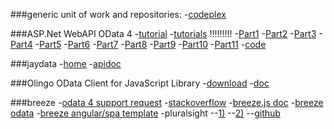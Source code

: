 ###generic unit of work and repositories:
-[codeplex](https://genericunitofworkandrepositories.codeplex.com/)

###ASP.Net WebAPI OData 4
-[tutorial](http://www.asp.net/web-api/overview/odata-support-in-aspnet-web-api/odata-v4/create-an-odata-v4-endpoint)
-[tutorials](https://damienbod.com/) !!!!!!!!!
-[Part1](https://damienbod.wordpress.com/2014/06/10/getting-started-with-web-api-and-odata-v4/)
-[Part2](https://damienbod.wordpress.com/2014/06/13/web-api-and-odata-v4-queries-functions-and-attribute-routing-part-2/)
-[Part3](https://damienbod.com/2014/06/16/web-api-and-odata-v4-crud-and-actions-part-3/)
-[Part4](https://damienbod.wordpress.com/2014/06/18/web-api-odata-v4-using-enum-with-functions-and-entities-part-4/)
-[Part5](https://damienbod.wordpress.com/2014/06/19/web-api-odata-v4-using-unity-ioc-sqlite-with-ef6-and-odata-model-aliasing-part-5/)
-[Part6](https://damienbod.wordpress.com/2014/06/22/web-api-odata-v4-using-contained-models-part-6/)
-[Part7](https://damienbod.wordpress.com/2014/07/01/web-api-odata-v4-using-a-singleton-part-7/)
-[Part8](https://damienbod.wordpress.com/2014/07/09/web-api-odata-v4-using-an-odata-t4-generated-client-part-8/)
-[Part9](https://damienbod.wordpress.com/2014/07/13/web-api-odata-v4-cache-part-9/)
-[Part10](https://damienbod.wordpress.com/2014/08/14/web-api-odata-v4-batching-part-10/)
-[Part11](https://damienbod.wordpress.com/2014/09/12/web-api-odata-v4-keys-composite-keys-and-functions-part-11/)
-[code](https://github.com/damienbod/WebAPIODataV4)

###jaydata
-[home](http://jaydata.org/)
-[apidoc](http://jaydata.org/api/)

###Olingo OData Client for JavaScript Library
-[download](https://olingo.apache.org/doc/javascript/download.html)
-[doc](https://olingo.apache.org/doc/javascript/index.html)

###breeze
-[odata 4 support request](https://github.com/Breeze/breeze.js/issues/39)
-[stackoverflow](http://stackoverflow.com/search?tab=newest&q=breeze)
-[breeze.js doc](http://breeze.github.io/doc-js/)
-[breeze odata](http://breeze.github.io/doc-net/odata.html)
-[breeze angular/spa template](http://www.getbreezenow.com/ng-spa-template)
-pluralsight 
--[1)](http://app.pluralsight.com/courses/single-page-apps-jumpstart)
--[2)](https://www.pluralsight.com/search?q=breeze&categories=all)
--[github](https://github.com/johnpapa/Pluralsight-CC-Angular-Breeze-Extra)


